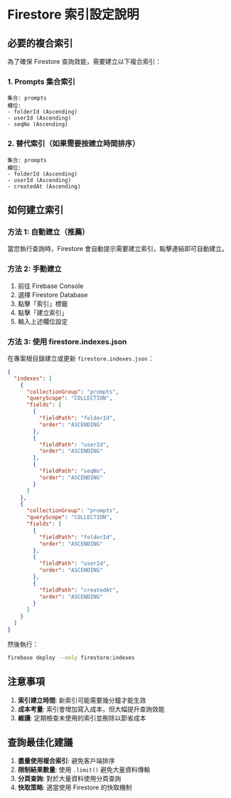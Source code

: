 # Firestore 索引設定說明

## 必要的複合索引

為了確保 Firestore 查詢效能，需要建立以下複合索引：

### 1. Prompts 集合索引

```
集合: prompts
欄位:
- folderId (Ascending)
- userId (Ascending) 
- seqNo (Ascending)
```

### 2. 替代索引（如果需要按建立時間排序）

```
集合: prompts
欄位:
- folderId (Ascending)
- userId (Ascending)
- createdAt (Ascending)
```

## 如何建立索引

### 方法 1: 自動建立（推薦）
當您執行查詢時，Firestore 會自動提示需要建立索引，點擊連結即可自動建立。

### 方法 2: 手動建立
1. 前往 Firebase Console
2. 選擇 Firestore Database
3. 點擊「索引」標籤
4. 點擊「建立索引」
5. 輸入上述欄位設定

### 方法 3: 使用 firestore.indexes.json
在專案根目錄建立或更新 `firestore.indexes.json`：

```json
{
  "indexes": [
    {
      "collectionGroup": "prompts",
      "queryScope": "COLLECTION",
      "fields": [
        {
          "fieldPath": "folderId",
          "order": "ASCENDING"
        },
        {
          "fieldPath": "userId", 
          "order": "ASCENDING"
        },
        {
          "fieldPath": "seqNo",
          "order": "ASCENDING"
        }
      ]
    },
    {
      "collectionGroup": "prompts",
      "queryScope": "COLLECTION", 
      "fields": [
        {
          "fieldPath": "folderId",
          "order": "ASCENDING"
        },
        {
          "fieldPath": "userId",
          "order": "ASCENDING"
        },
        {
          "fieldPath": "createdAt", 
          "order": "ASCENDING"
        }
      ]
    }
  ]
}
```

然後執行：
```bash
firebase deploy --only firestore:indexes
```

## 注意事項

1. **索引建立時間**: 新索引可能需要幾分鐘才能生效
2. **成本考量**: 索引會增加寫入成本，但大幅提升查詢效能
3. **維護**: 定期檢查未使用的索引並刪除以節省成本

## 查詢最佳化建議

1. **盡量使用複合索引**: 避免客戶端排序
2. **限制結果數量**: 使用 `.limit()` 避免大量資料傳輸
3. **分頁查詢**: 對於大量資料使用分頁查詢
4. **快取策略**: 適當使用 Firestore 的快取機制
